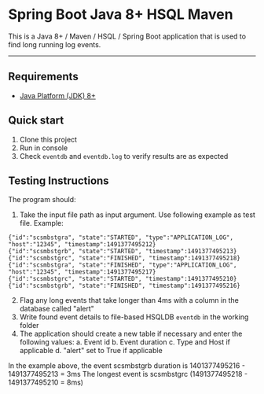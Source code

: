 Spring Boot Java 8+ HSQL Maven
=========================
This is a Java 8+ / Maven / HSQL / Spring Boot application that is used to find long running log events.

***

Requirements
------------
* [Java Platform (JDK) 8+](http://www.oracle.com/technetwork/java/javase/downloads/index.html)

Quick start
-----------
1. Clone this project
2. Run in console 
4. Check `eventdb` and `eventdb.log` to verify results are as expected

Testing Instructions
--------------------

The program should:
1. Take the input file path as input argument. Use following example as test file. Example:
```
{"id":"scsmbstgra", "state":"STARTED", "type":"APPLICATION_LOG",
"host":"12345", "timestamp":1491377495212}
{"id":"scsmbstgrb", "state":"STARTED", "timestamp":1491377495213}
{"id":"scsmbstgrc", "state":"FINISHED", "timestamp":1491377495218}
{"id":"scsmbstgra", "state":"FINISHED", "type":"APPLICATION_LOG",
"host":"12345", "timestamp":1491377495217}
{"id":"scsmbstgrc", "state":"STARTED", "timestamp":1491377495210}
{"id":"scsmbstgrb", "state":"FINISHED", "timestamp":1491377495216}
```

2. Flag any long events that take longer than 4ms with a column in the database called "alert"
3. Write found event details to file-based HSQLDB `eventdb` in the working folder
4. The application should create a new table if necessary and enter the following values:
    a. Event id
    b. Event duration
    c. Type and Host if applicable
    d. "alert" set to True if applicable

In the example above, the event scsmbstgrb duration is 1401377495216 - 1491377495213 = 3ms
The longest event is scsmbstgrc (1491377495218 - 1491377495210 = 8ms)

